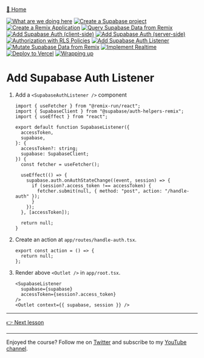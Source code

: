 [🏡 Home](../README.md)

[![What are we doing here](https://placehold.co/15x15/00ff00/00ff00.png)](./01-what-are-we-doing-here.md)
[![Create a Supabase project](https://placehold.co/15x15/00ff00/00ff00.png)](./02-create-a-supabase-project.md)
[![Create a Remix Application](https://placehold.co/15x15/00ff00/00ff00.png)](./03-create-a-remix-application.md)
[![Query Supabase Data from Remix](https://placehold.co/15x15/00ff00/00ff00.png)](./04-query-supabase-data-from-remix.md)
[![Add Supabase Auth (client-side)](https://placehold.co/15x15/00ff00/00ff00.png)](./05-add-client-auth.md)
[![Add Supabase Auth (server-side)](https://placehold.co/15x15/00ff00/00ff00.png)](./06-add-server-auth.md)
[![Authorization with RLS Policies](https://placehold.co/15x15/00ff00/00ff00.png)](./07-authorization-with-rls-policies.md)
[![Add Supabase Auth Listener](https://placehold.co/15x15/00ff00/00ff00.png)](./08-add-supabase-auth-listener.md)
[![Mutate Supabase Data from Remix](https://placehold.co/15x15/555555/555555.png)](./09-mutate-supabase-data-from-remix.md)
[![Implement Realtime](https://placehold.co/15x15/555555/555555.png)](./10-implement-realtime.md)
[![Deploy to Vercel](https://placehold.co/15x15/555555/555555.png)](./11-deploy-to-vercel.md)
[![Wrapping up](https://placehold.co/15x15/555555/555555.png)](./12-wrapping-up.md)

# Add Supabase Auth Listener

1. Add a `<SupabaseAuthListener />` component

   ```tsx
   import { useFetcher } from "@remix-run/react";
   import { SupabaseClient } from "@supabase/auth-helpers-remix";
   import { useEffect } from "react";

   export default function SupabaseListener({
     accessToken,
     supabase,
   }: {
     accessToken?: string;
     supabase: SupabaseClient;
   }) {
     const fetcher = useFetcher();

     useEffect(() => {
       supabase.auth.onAuthStateChange((event, session) => {
         if (session?.access_token !== accessToken) {
           fetcher.submit(null, { method: "post", action: "/handle-auth" });
         }
       });
     }, [accessToken]);

     return null;
   }
   ```

2. Create an action at `app/routes/handle-auth.tsx`.

   ```tsx
   export const action = () => {
     return null;
   };
   ```

3. Render above `<Outlet />` in `app/root.tsx`.

   ```tsx
   <SupabaseListener
     supabase={supabase}
     accessToken={session?.access_token}
   />
   <Outlet context={{ supabase, session }} />
   ```

---

[👉 Next lesson](./09-mutate-supabase-data-from-remix.md)

---

Enjoyed the course? Follow me on [Twitter](https://twitter.com/jonmeyers_io) and subscribe to my [YouTube channel](https://www.youtube.com/jonmeyers).
